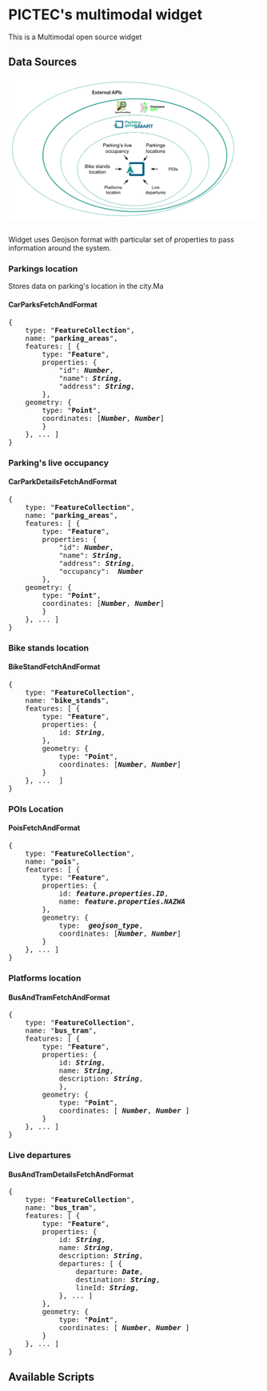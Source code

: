 # PICTEC's multimodal widget

This is a Multimodal open source widget 

## Data Sources 


![Overview](public/Graph.png)

## 
Widget uses Geojson format with particular set of properties to pass information around the system.

### Parkings location

Stores data on parking's location in the city.Ma

#### CarParksFetchAndFormat
<pre>
{
    type: "<b>FeatureCollection</b>",
    name: "<b>parking_areas</b>",
    features: [ {
        type: "<b>Feature</b>",
        properties: {
            "id": <b><i>Number</b></i>,
            "name": <b><i>String</b></i>,
            "address": <b><i>String</b></i>,
        },
    geometry: {
        type: "<b>Point</b>",
        coordinates: [<b><i>Number</b></i>, <b><i>Number</b></i>]
        }
    }, ... ] 
}
</pre>

### Parking's live occupancy
#### CarParkDetailsFetchAndFormat
<pre>
{
    type: "<b>FeatureCollection</b>",
    name: "<b>parking_areas</b>",
    features: [ {
        type: "<b>Feature</b>",
        properties: {
            "id": <b><i>Number</b></i>,
            "name": <b><i>String</b></i>,
            "address": <b><i>String</b></i>,
            "occupancy":  <b><i>Number</b></i>
        },
    geometry: {
        type: "<b>Point</b>",
        coordinates: [<b><i>Number</b></i>, <b><i>Number</b></i>]
        }
    }, ... ]
}
</pre>

### Bike stands location
#### BikeStandFetchAndFormat
<pre>
{
    type: "<b>FeatureCollection</b>",
    name: "<b>bike_stands</b>",
    features: [ { 
        type: "<b>Feature</b>",
        properties: {
            id: <b><i>String</b></i>,
        },
        geometry: {
            type: "<b>Point</b>",
            coordinates: [<b><i>Number</b></i>, <b><i>Number</b></i>]
        }
    }, ...  ]
}
</pre>

### POIs Location
#### PoisFetchAndFormat

<pre>
{
    type: "<b>FeatureCollection</b>",
    name: "<b>pois</b>",
    features: [ {                    
        type: "<b>Feature</b>",
        properties: {
            id: <b><i>feature.properties.ID</b></i>,
            name: <b><i>feature.properties.NAZWA</b></i>
        },
        geometry: {
            type:  <b><i>geojson_type</b></i>,
            coordinates: [<b><i>Number</b></i>, <b><i>Number</b></i>]
        }  
    }, ... ]
}
</pre>

### Platforms location
#### BusAndTramFetchAndFormat
<pre>
{
    type: "<b>FeatureCollection</b>",
    name: "<b>bus_tram</b>",
    features: [ {
        type: "<b>Feature</b>",
        properties: {
            id: <b><i>String</b></i>,
            name: <b><i>String</b></i>,
            description: <b><i>String</b></i>,
            },
        geometry: {
            type: "<b>Point</b>",
            coordinates: [ <b><i>Number</b></i>, <b><i>Number</b></i> ]
        } 
    }, ... ]
}
</pre>


### Live departures
#### BusAndTramDetailsFetchAndFormat

<pre>
{
    type: "<b>FeatureCollection</b>",
    name: "<b>bus_tram</b>",
    features: [ {
        type: "<b>Feature</b>",
        properties: {
            id: <b><i>String</b></i>,
            name: <b><i>String</b></i>,
            description: <b><i>String</b></i>,
            departures: [ {
                departure: <b><i>Date</b></i>,
                destination: <b><i>String</b></i>,
                lineId: <b><i>String</b></i>,
            }, ... ] 
        },
        geometry: {
            type: "<b>Point</b>",
            coordinates: [ <b><i>Number</b></i>, <b><i>Number</b></i> ]
        }  
    }, ... ]
}
</pre>

## Available Scripts
